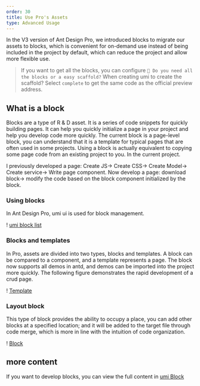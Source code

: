 ```yaml
---
order: 30
title: Use Pro's Assets
type: Advanced Usage
---
```


In the V3 version of Ant Design Pro, we introduced blocks to migrate our assets to blocks, which is convenient for on-demand use instead of being included in the project by default, which can reduce the project and allow more flexible use.

> If you want to get all the blocks, you can configure `🚀 Do you need all the blocks or a easy scaffold?` When creating umi to create the scaffold? Select `complete` to get the same code as the official preview address.

## What is a block

Blocks are a type of R & D asset. It is a series of code snippets for quickly building pages. It can help you quickly initialize a page in your project and help you develop code more quickly. The current block is a page-level block, you can understand that it is a template for typical pages that are often used in some projects. Using a block is actually equivalent to copying some page code from an existing project to you. In the current project.

I previously developed a page: Create JS-> Create CSS-> Create Model-> Create service-> Write page component. Now develop a page: download block-> modify the code based on the block component initialized by the block.

### Using blocks

In Ant Design Pro, umi ui is used for block management.

! [umi block list](https://gw.alipayobjects.com/zos/antfincdn/YWjTPDQAeq/CF034E49-0FE8-4011-B282-6956FC1B312C.png)

### Blocks and templates

In Pro, assets are divided into two types, blocks and templates. A block can be compared to a component, and a template represents a page. The block now supports all demos in antd, and demos can be imported into the project more quickly. The following figure demonstrates the rapid development of a crud page.

! [Template](https://gw.alipayobjects.com/zos/antfincdn/75%26lzz1F9P/Kapture%2525202019-11-25%252520at%25252015.35.41.gif)

### Layout block

This type of block provides the ability to occupy a place, you can add other blocks at a specified location; and it will be added to the target file through code merge, which is more in line with the intuition of code organization.

! [Block](https://gw.alipayobjects.com/zos/antfincdn/FjLAmnNnwA/Kapture%2525202019-11-25%252520at%25252017.32.25.gif)

## more content

If you want to develop blocks, you can view the full content in [umi Block](https://umijs.org/docs/use-umi-ui)
